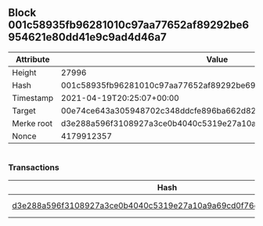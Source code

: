 ## Block 001c58935fb96281010c97aa77652af89292be6954621e80dd41e9c9ad4d46a7

Attribute | Value
--- | ---
Height | 27996
Hash | 001c58935fb96281010c97aa77652af89292be6954621e80dd41e9c9ad4d46a7
Timestamp | 2021-04-19T20:25:07+00:00
Target | 00e74ce643a305948702c348ddcfe896ba662d82c1a228faf4ad12250f07334e
Merke root | d3e288a596f3108927a3ce0b4040c5319e27a10a9a69cd0f76dc56e8cb517c29
Nonce | 4179912357

```

```

### Transactions

Hash | Amount
--- | ---
[d3e288a596f3108927a3ce0b4040c5319e27a10a9a69cd0f76dc56e8cb517c29](d3e288a596f3108927a3ce0b4040c5319e27a10a9a69cd0f76dc56e8cb517c29.md) | 10.00000000 SKEPTI 
